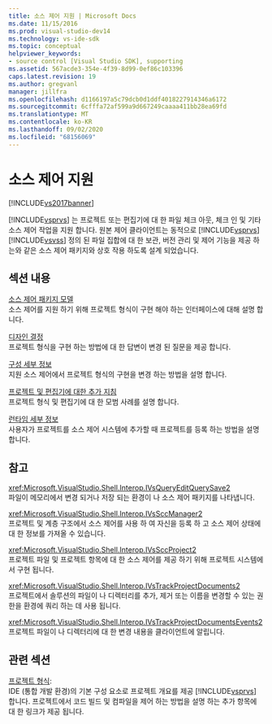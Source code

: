 ```yaml
---
title: 소스 제어 지원 | Microsoft Docs
ms.date: 11/15/2016
ms.prod: visual-studio-dev14
ms.technology: vs-ide-sdk
ms.topic: conceptual
helpviewer_keywords:
- source control [Visual Studio SDK], supporting
ms.assetid: 567acde3-354e-4f39-8d99-0ef86c103396
caps.latest.revision: 19
ms.author: gregvanl
manager: jillfra
ms.openlocfilehash: d1166197a5c79dcb0d1ddf4018227914346a6172
ms.sourcegitcommit: 6cfffa72af599a9d667249caaaa411bb28ea69fd
ms.translationtype: MT
ms.contentlocale: ko-KR
ms.lasthandoff: 09/02/2020
ms.locfileid: "68156069"
---
```

# <a name="supporting-source-control"></a>소스 제어 지원
[!INCLUDE[vs2017banner](../../includes/vs2017banner.md)]

[!INCLUDE[vsprvs](../../includes/vsprvs-md.md)] 는 프로젝트 또는 편집기에 대 한 파일 체크 아웃, 체크 인 및 기타 소스 제어 작업을 지원 합니다. 원본 제어 클라이언트는 동적으로 [!INCLUDE[vsprvs](../../includes/vsprvs-md.md)] [!INCLUDE[vsvss](../../includes/vsvss-md.md)] 정의 된 파일 집합에 대 한 보관, 버전 관리 및 제어 기능을 제공 하는와 같은 소스 제어 패키지와 상호 작용 하도록 설계 되었습니다.  
  
## <a name="in-this-section"></a>섹션 내용  
 [소스 제어 패키지 모델](../../extensibility/internals/model-for-source-control-packages.md)  
 소스 제어를 지원 하기 위해 프로젝트 형식이 구현 해야 하는 인터페이스에 대해 설명 합니다.  
  
 [디자인 결정](../../extensibility/internals/source-control-design-decisions.md)  
 프로젝트 형식을 구현 하는 방법에 대 한 답변이 변경 된 질문을 제공 합니다.  
  
 [구성 세부 정보](../../extensibility/internals/source-control-configuration-details.md)  
 지원 소스 제어에서 프로젝트 형식의 구현을 변경 하는 방법을 설명 합니다.  
  
 [프로젝트 및 편집기에 대한 추가 지침](../../extensibility/internals/additional-source-control-guidelines-for-projects-and-editors.md)  
 프로젝트 형식 및 편집기에 대 한 모범 사례를 설명 합니다.  
  
 [런타임 세부 정보](../../extensibility/internals/source-control-runtime-details.md)  
 사용자가 프로젝트를 소스 제어 시스템에 추가할 때 프로젝트를 등록 하는 방법을 설명 합니다.  
  
## <a name="reference"></a>참고  
 <xref:Microsoft.VisualStudio.Shell.Interop.IVsQueryEditQuerySave2>  
 파일이 메모리에서 변경 되거나 저장 되는 환경이 나 소스 제어 패키지를 나타냅니다.  
  
 <xref:Microsoft.VisualStudio.Shell.Interop.IVsSccManager2>  
 프로젝트 및 계층 구조에서 소스 제어를 사용 하 여 자신을 등록 하 고 소스 제어 상태에 대 한 정보를 가져올 수 있습니다.  
  
 <xref:Microsoft.VisualStudio.Shell.Interop.IVsSccProject2>  
 프로젝트 파일 및 프로젝트 항목에 대 한 소스 제어를 제공 하기 위해 프로젝트 시스템에서 구현 됩니다.  
  
 <xref:Microsoft.VisualStudio.Shell.Interop.IVsTrackProjectDocuments2>  
 프로젝트에서 솔루션의 파일이 나 디렉터리를 추가, 제거 또는 이름을 변경할 수 있는 권한을 환경에 쿼리 하는 데 사용 됩니다.  
  
 <xref:Microsoft.VisualStudio.Shell.Interop.IVsTrackProjectDocumentsEvents2>  
 프로젝트 파일이 나 디렉터리에 대 한 변경 내용을 클라이언트에 알립니다.  
  
## <a name="related-sections"></a>관련 섹션  
 [프로젝트 형식](../../extensibility/internals/project-types.md):  
 IDE (통합 개발 환경)의 기본 구성 요소로 프로젝트 개요를 제공 [!INCLUDE[vsprvs](../../includes/vsprvs-md.md)] 합니다. 프로젝트에서 코드 빌드 및 컴파일을 제어 하는 방법을 설명 하는 추가 항목에 대 한 링크가 제공 됩니다.
